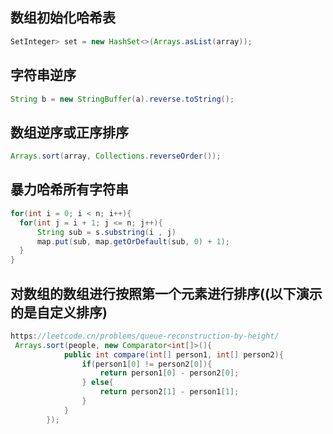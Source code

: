 ## 数组初始化哈希表
```java
SetInteger> set = new HashSet<>(Arrays.asList(array));
```
## 字符串逆序
```java
String b = new StringBuffer(a).reverse.toString();
```
## 数组逆序或正序排序
```java
Arrays.sort(array, Collections.reverseOrder());
```
## 暴力哈希所有字符串
```java
for(int i = 0; i < n; i++){
  for(int j = i + 1; j <= n; j++){
      String sub = s.substring(i , j)
      map.put(sub, map.getOrDefault(sub, 0) + 1);
  }
}
```

## 对数组的数组进行按照第一个元素进行排序((以下演示的是自定义排序)
```java
https://leetcode.cn/problems/queue-reconstruction-by-height/
 Arrays.sort(people, new Comparator<int[]>(){
            public int compare(int[] person1, int[] person2){
                if(person1[0] != person2[0]){
                    return person1[0] - person2[0];
                } else{
                    return person2[1] - person1[1];
                }
            }
        });
```
